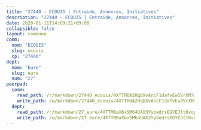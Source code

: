 ```yaml
---
title: "27440 - ECOUIS | Entraide, Annonces, Initiatives"
description: "27440 - ECOUIS | Entraide, Annonces, Initiatives"
date: 2020-01-11T14:09:21+09:00
collapsible: false
layout: commune
comm:
  nom: "ECOUIS"
  slug: ecouis
  cp: "27440"
dept:
  nom: "Eure"
  slug: eure
  num: "27"
peerpad:
  comm:
    read_path: /r/markdown/27440_ecouis/4XTTM8A2HqDXvAncF1dafvEw3VrXM7qZjxQuvt9SpDFhvZWds
    write_path: /w/markdown/27440_ecouis/4XTTM8A2HqDXvAncF1dafvEw3VrXM7qZjxQuvt9SpDFhvZWds-K3TgUHZss4uWiJroGeZzaV4d3KPP9rNwkF7uCi5Zi8YBNSTU9RvMrFkhsDaS9TpoXxhPXqUc931SsfGE2tXYWGXM3g5VhsSyeBDk8bciiwf6q6pm64JbeiSaYHW9g8PpAEJWKmJu
  dept:
    read_path: /r/markdown/27_eure/4XTTMBaX6xSM64UAX3YybedrsEGYEJtt6vopdQsPEFtGijgwg
    write_path: /w/markdown/27_eure/4XTTMBaX6xSM64UAX3YybedrsEGYEJtt6vopdQsPEFtGijgwg-K3TgUmjy61Gu7ZFzjoVmiacXP2Rc4pq6sxVCYUX3mFQZWQw9yCKsEoAMagtuW4jJTYhK96DsWW4cPmZLagvQNZ34BscGcu4btrtJibt18c1mpqofaWe6Q3RartDiuMTjY7NrsH4r
---
```


